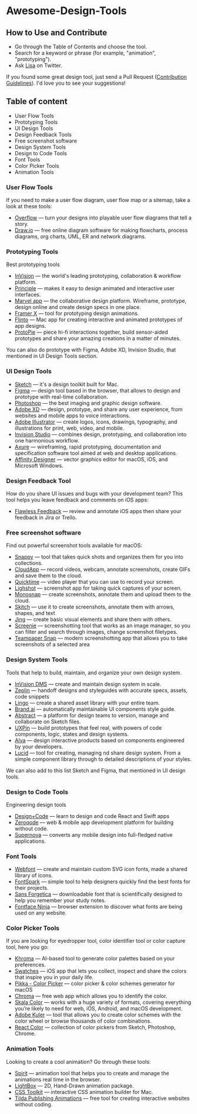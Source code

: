 # Awesome-Design-Tools
<cover image>

<about>
<banner?>

## How to Use and Contribute
* Go through the Table of Contents and choose the tool. 
* Search for a keyword or phrase (for example, "animation", "prototyping").
* Ask [Lisa](https://twitter.com/LisaDziuba) on Twitter.

If you found some great design tool, just send a Pull Request ([Contribution Guidelines](link)). I'd love you to see your suggestions! 

## Table of content

* User Flow Tools
* Prototyping Tools
* UI Design Tools
* Design Feedback Tools
* Free screenshot software
* Design System Tools 
* Design to Code Tools
* Font Tools
* Color Picker Tools
* Animation Tools

### User Flow Tools
If you need to make a user flow diagram, user flow map or a sitemap, take a look at these tools:

* [Overflow](https://overflow.io/) — turn your designs into playable user flow diagrams that tell a story.
* [Draw.io](https://www.draw.io/) — free online diagram software for making flowcharts, process diagrams, org charts, UML, ER and network diagrams.

### Prototyping Tools
Best prototyping tools

* [InVision](https://www.invisionapp.com/) —  the world's leading prototyping, collaboration & workflow platform.
* [Principle](https://principleformac.com/) — makes it easy to design animated and interactive user interfaces.
* [Marvel app](https://marvelapp.com/) — the collaborative design platform. Wireframe, prototype, design online and create design specs in one place. 
* [Framer X](https://framer.com/) — tool for prototyping design animations.
* [Flinto](https://www.flinto.com/) — Mac app for creating interactive and animated prototypes of app designs.
* [ProtoPie](https://www.protopie.io/) — piece hi-fi interactions together, build sensor-aided prototypes and share your amazing creations in a matter of minutes.

You can also do prototype with Figma, Adobe XD, Invision Studio, that mentioned in UI Design Tools section.

### UI Design Tools

* [Sketch](https://www.sketchapp.com/) — it's a design toolkit built for Mac.
* [Figma](https://www.figma.com/) — design tool based in the browser, that allows to design and prototype with real-time collaboration.
* [Photoshop](https://www.adobe.com/products/photoshop.html) — the best imaging and graphic design software.
* [Adobe XD](https://www.adobe.com/products/xd.html) — design, prototype, and share any user experience, from websites and mobile apps to voice interactions.
* [Adobe Illustrator](https://www.adobe.com/products/illustrator.html) — create logos, icons, drawings, typography, and illustrations for print, web, video, and mobile.
* [Invision Studio](https://www.invisionapp.com/studio) — combines design, prototyping, and collaboration into one harmonious workflow. 
* [Axure](https://www.axure.com/) — wireframing, rapid prototyping, documentation and specification software tool aimed at web and desktop applications.
* [Affinity Designer](https://affinity.serif.com/en-gb/designer/) — vector graphics editor for macOS, iOS, and Microsoft Windows.

### Design Feedback Tool
How do you share UI issues and bugs with your development team? This tool helps you leave feedback and comments on iOS apps:

* [Flawless Feedback](https://flawlessapp.io/feedback) — review and annotate iOS apps then share your feedback in Jira or Trello.

### Free screenshot software
Find out powerful screenshot tools available for macOS:

* [Snappy](http://snappy-app.com/) — tool that takes quick shots and organizes them for you into collections.
* [CloudApp](https://www.getcloudapp.com/) — record videos, webcam, annotate screenshots, create GIFs and save them to the cloud.
* [Quicktime](https://support.apple.com/quicktime) — video player that you can use to record your screen. 
* [Lighshot](https://itunes.apple.com/us/app/lightshot-screenshot/id526298438) — screenshot app for taking quick captures of your screen.
* [Monosnap](https://itunes.apple.com/us/app/monosnap/id540348655?mt=12) — create screenshots, annotate them and upload them to the cloud.
* [Skitch](https://evernote.com/products/skitch) — use it to create screenshots, annotate them with arrows, shapes, and text 
* [Jing](https://www.techsmith.com/jing-tool.html) — create basic visual elements and share them with others.
* [Screenie](https://www.thnkdev.com/Screenie/) — screenshotting tool that works as an image manager, so you can filter and search through images, change screenshot filetypes.
* [Teampaper Snap](https://teampaper.me/snap/) — modern screenshotting app that allows you to take screenshots of a selected area

### Design System Tools
Tools that help to build, maintain, and organize your own design system.

* [InVision DMS](https://www.invisionapp.com/inside-design/announcing-invision-design-system-manager/) — create and maintain design system in scale.
* [Zeplin](https://zeplin.io/) — handoff designs and styleguides with accurate specs, assets, code snippets
* [Lingo](https://www.lingoapp.com/) — create a shared asset library with your entire team.
* [Brand.ai](https://brand.ai/) — automatically maintainable UI components style guide.
* [Abstract](https://www.goabstract.com/) — a platform for design teams to version, manage and collaborate on Sketch files.
* [UXPin](https://www.uxpin.com/) — build prototypes that feel real, with powers of code components, logic, states and design systems.
* [Alva](https://meetalva.io/) — design interactive products based on components engineered by your developers.
* [Lucid](https://lucid.style/) — tool for creating, managing nd share design system. From a simple component library through to detailed descriptions of your styles.

We can also add to this list Sketch and Figma, that mentioned in UI design tools.

### Design to Code Tools
Engineering design tools

* [Design+Code](https://designcode.io/) — learn to design and code React and Swift apps
* [Zeroqode](https://zeroqode.com/) — web & mobile app development platform for building without code. 
* [Supernova](https://supernova.io/) — converts any mobile design into full-fledged native applications.

### Font Tools

* [Webfont](https://webfontapp.com/) — create and maintain custom SVG icon fonts, made a shared library of icons. 
* [FontSpark](https://fontspark.app/) — simple tool to help designers quickly find the best fonts for their projects.
* [Sans Forgetica](http://sansforgetica.rmit/) —  downloadable font that is scientifically designed to help you remember your study notes.
* [Fontface Ninja](https://fontface.ninja/) — browser extension to discover what fonts are being used on any website.

### Color Picker Tools
If you are looking for eyedropper tool, color identifier tool or color capture tool, here you go: 

* [Khroma](http://khroma.co/) — AI-based tool to generate color palettes based on your preferences.
* [Swatches](https://swatchesapp.io/) — iOS app that lets you collect, inspect and share the colors that inspire you in your daily life.
* [Pikka - Color Picker](https://itunes.apple.com/us/app/pikka-color-picker/id1195076754) — color picker & color schemes generator for macOS
* [Chroma](https://chroma.spencerhamm.com/) — free web app which allows you to identify the color. 
* [Skala Color](https://bjango.com/mac/skalacolor/) — works with a huge variety of formats, covering everything you’re likely to need for web, iOS, Android, and macOS development.
* [Adobe Kuler]() — tool that allows you to create color schemes with the color wheel or browse thousands of color combinations.
* [React Color](http://casesandberg.github.io/react-color/) — collection of color pickers from Sketch, Photoshop, Chrome.

### Animation Tools 
Looking to create a cool animation? Go through these tools:

* [Spirit](https://spiritapp.io/) — animation tool that helps you to create and manage the animations real time in the browser.
* [LightBox](https://uselightbox.com/) — 2D, Hand-Drawn animation package. 
* [CSS Toolkit](https://itunes.apple.com/gb/app/css-toolkit/id934487422) — interactive CSS animation builder for Mac. 
* [Tilda Publishing Animations](https://tilda.cc/lp/step-by-step-animation) — free tool for creating interactive websites without coding.
